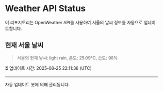 
# Weather API Status

이 리포지토리는 OpenWeather API를 사용하여 서울의 날씨 정보를 자동으로 업데이트합니다.

## 현재 서울 날씨
> 서울의 현재 날씨: light rain, 온도: 25.09°C, 습도: 98%

⏳ 업데이트 시간: 2025-08-25 22:11:38 (UTC)

---
자동 업데이트 봇에 의해 관리됩니다.
